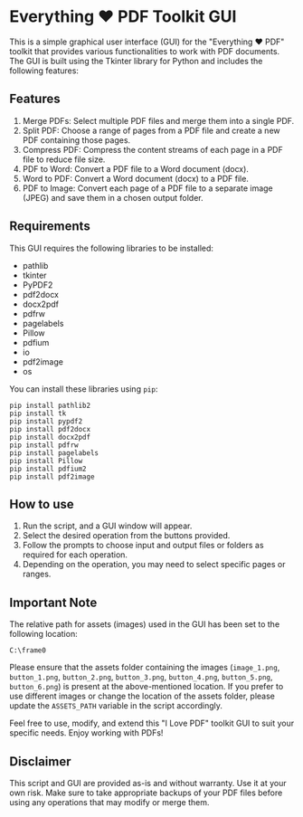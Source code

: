 # Everything ❤️ PDF Toolkit GUI

This is a simple graphical user interface (GUI) for the "Everything ❤️ PDF" toolkit that provides various functionalities to work with PDF documents. The GUI is built using the Tkinter library for Python and includes the following features:

## Features

1. Merge PDFs: Select multiple PDF files and merge them into a single PDF.
2. Split PDF: Choose a range of pages from a PDF file and create a new PDF containing those pages.
3. Compress PDF: Compress the content streams of each page in a PDF file to reduce file size.
4. PDF to Word: Convert a PDF file to a Word document (docx).
5. Word to PDF: Convert a Word document (docx) to a PDF file.
6. PDF to Image: Convert each page of a PDF file to a separate image (JPEG) and save them in a chosen output folder.

## Requirements

This GUI requires the following libraries to be installed:

- pathlib
- tkinter
- PyPDF2
- pdf2docx
- docx2pdf
- pdfrw
- pagelabels
- Pillow
- pdfium
- io
- pdf2image
- os

You can install these libraries using `pip`:

```
pip install pathlib2
pip install tk
pip install pypdf2
pip install pdf2docx
pip install docx2pdf
pip install pdfrw
pip install pagelabels
pip install Pillow
pip install pdfium2
pip install pdf2image
```

## How to use

1. Run the script, and a GUI window will appear.
2. Select the desired operation from the buttons provided.
3. Follow the prompts to choose input and output files or folders as required for each operation.
4. Depending on the operation, you may need to select specific pages or ranges.

## Important Note

The relative path for assets (images) used in the GUI has been set to the following location:

```
C:\frame0
```

Please ensure that the assets folder containing the images (`image_1.png`, `button_1.png`, `button_2.png`, `button_3.png`, `button_4.png`, `button_5.png`, `button_6.png`) is present at the above-mentioned location. If you prefer to use different images or change the location of the assets folder, please update the `ASSETS_PATH` variable in the script accordingly.

Feel free to use, modify, and extend this "I Love PDF" toolkit GUI to suit your specific needs. Enjoy working with PDFs!

## Disclaimer

This script and GUI are provided as-is and without warranty. Use it at your own risk. Make sure to take appropriate backups of your PDF files before using any operations that may modify or merge them.
